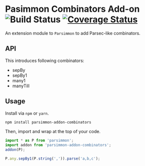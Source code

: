 Pasimmon Combinators Add-on ![Build Status](https://travis-ci.org/karak/parsimmon-addon-combinators.svg?branch=master)
[![Coverage Status](https://coveralls.io/repos/github/karak/parsimmon-addon-combinators/badge.svg?branch=master)](https://coveralls.io/github/karak/parsimmon-addon-combinators?branch=master)
==========================

An extension module to `Parsimmon` to add Parsec-like combinators.

API
----

This introduces following combinators:

* sepBy
* sepBy1
* many1
* manyTill

Usage
-----

Install via `npm` or `yarn`.

```bash
npm install parsimmon-addon-combinators
```

Then, import and wrap at the top of your code.

```javascript
import * as P from 'parsimmon';
import addon from 'parsimmon-addon-combinators';
addon(P);

P.any.sepBy1(P.string(',')).parse('a,b,c');
```
